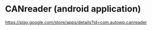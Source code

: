 # CANreader (android application)

<https://play.google.com/store/apps/details?id=com.autowp.canreader>
